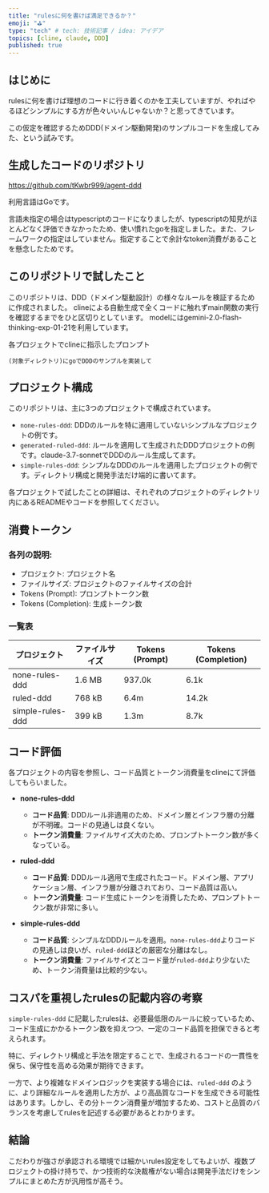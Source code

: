 ```yaml
---
title: "rulesに何を書けば満足できるか？"
emoji: "⛳"
type: "tech" # tech: 技術記事 / idea: アイデア
topics: [cline, claude, DDD]
published: true
---
```


## はじめに
rulesに何を書けば理想のコードに行き着くのかを工夫していますが、やればやるほどシンプルにする方が色々いいんじゃないか？と思ってきています。

この仮定を確認するためDDD(ドメイン駆動開発)のサンプルコードを生成してみた、という試みです。


## 生成したコードのリポジトリ
https://github.com/tKwbr999/agent-ddd

利用言語はGoです。

言語未指定の場合はtypescriptのコードになりましたが、typescriptの知見がほとんどなく評価できなかったため、使い慣れたgoを指定しました。また、フレームワークの指定はしていません。指定することで余計なtoken消費があることを懸念したためです。

## このリポジトリで試したこと

このリポジトリは、DDD（ドメイン駆動設計）の様々なルールを検証するために作成されました。
clineによる自動生成で全くコードに触れずmain関数の実行を確認するまでをひと区切りとしています。
modelにはgemini-2.0-flash-thinking-exp-01-21を利用しています。

各プロジェクトでclineに指示したプロンプト

```
(対象ディレクトリ)にgoでDDDのサンプルを実装して
```

## プロジェクト構成

このリポジトリは、主に3つのプロジェクトで構成されています。

- `none-rules-ddd`: DDDのルールを特に適用していないシンプルなプロジェクトの例です。
- `generated-ruled-ddd`:  ルールを適用して生成されたDDDプロジェクトの例です。claude-3.7-sonnetでDDDのルール生成してます。
- `simple-rules-ddd`:  シンプルなDDDのルールを適用したプロジェクトの例です。ディレクトリ構成と開発手法だけ端的に書いてます。

各プロジェクトで試したことの詳細は、それぞれのプロジェクトのディレクトリ内にあるREADMEやコードを参照してください。


## 消費トークン
### 各列の説明:
- プロジェクト: プロジェクト名
- ファイルサイズ: プロジェクトのファイルサイズの合計
- Tokens (Prompt): プロンプトトークン数
- Tokens (Completion): 生成トークン数

### 一覧表
| プロジェクト            | ファイルサイズ | Tokens (Prompt) | Tokens (Completion) |
|-----------------------|--------------|-----------------|--------------------|
| none-rules-ddd      | 1.6 MB            | 937.0k                    | 6.1k                        |
| ruled-ddd             | 768 kB            | 6.4m                      | 14.2k                       |
| simple-rules-ddd | 399 kB            | 1.3m                      | 8.7k                        |

## コード評価

各プロジェクトの内容を参照し、コード品質とトークン消費量をclineにて評価してもらいました。

- **none-rules-ddd**
    - **コード品質**: DDDルール非適用のため、ドメイン層とインフラ層の分離が不明確。コードの見通しは良くない。
    - **トークン消費量**: ファイルサイズ大のため、プロンプトトークン数が多くなっている。

- **ruled-ddd**
    - **コード品質**: DDDルール適用で生成されたコード。ドメイン層、アプリケーション層、インフラ層が分離されており、コード品質は高い。
    - **トークン消費量**: コード生成にトークンを消費したため、プロンプトトークン数が非常に多い。

- **simple-rules-ddd**
    - **コード品質**: シンプルなDDDルールを適用。`none-rules-ddd`よりコードの見通しは良いが、`ruled-ddd`ほどの厳密な分離はなし。
    - **トークン消費量**: ファイルサイズとコード量が`ruled-ddd`より少ないため、トークン消費量は比較的少ない。

## コスパを重視したrulesの記載内容の考察

`simple-rules-ddd` に記載したrulesは、必要最低限のルールに絞っているため、コード生成にかかるトークン数を抑えつつ、一定のコード品質を担保できると考えられます。

特に、ディレクトリ構成と手法を限定することで、生成されるコードの一貫性を保ち、保守性を高める効果が期待できます。

一方で、より複雑なドメインロジックを実装する場合には、`ruled-ddd` のように、より詳細なルールを適用した方が、より高品質なコードを生成できる可能性はあります。しかし、その分トークン消費量が増加するため、コストと品質のバランスを考慮してrulesを記述する必要があるとわかります。

## 結論
こだわりが強さが承認される環境では細かいrules設定をしてもよいが、複数プロジェクトの掛け持ちで、かつ技術的な決裁権がない場合は開発手法だけをシンプルにまとめた方が汎用性が高そう。
